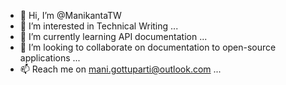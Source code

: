 - 👋 Hi, I’m @ManikantaTW
- 👀 I’m interested in Technical Writing ...
- 🌱 I’m currently learning API documentation ...
- 💞️ I’m looking to collaborate on documentation to open-source applications ...
- 📫 Reach me on mani.gottuparti@outlook.com ...

<!---
ManikantaTW/ManikantaTW is a ✨ special ✨ repository because its `README.md` (this file) appears on your GitHub profile.
You can click the Preview link to take a look at your changes.
--->
